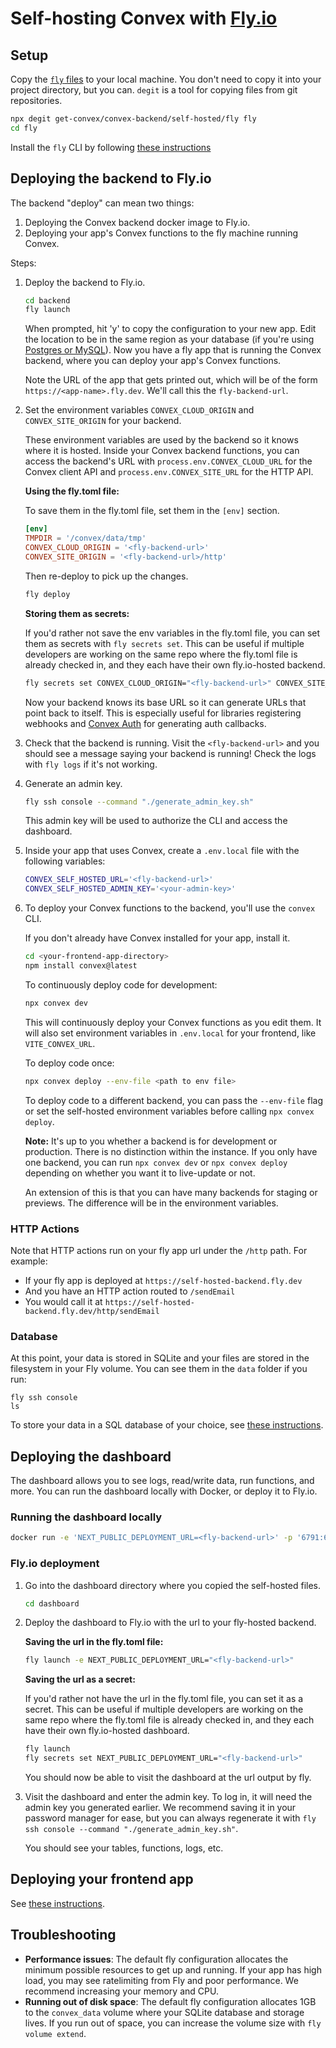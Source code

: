 # Self-hosting Convex with [Fly.io](https://fly.io/)

## Setup

Copy the
[`fly` files](https://github.com/get-convex/convex-backend/tree/main/self-hosted/fly)
to your local machine. You don't need to copy it into your project directory,
but you can. `degit` is a tool for copying files from git repositories.

```sh
npx degit get-convex/convex-backend/self-hosted/fly fly
cd fly
```

Install the `fly` CLI by following
[these instructions](https://fly.io/docs/flyctl/install/)

## Deploying the backend to Fly.io

The backend "deploy" can mean two things:

1. Deploying the Convex backend docker image to Fly.io.
2. Deploying your app's Convex functions to the fly machine running Convex.

Steps:

1. Deploy the backend to Fly.io.

   ```sh
   cd backend
   fly launch
   ```

   When prompted, hit 'y' to copy the configuration to your new app. Edit the
   location to be in the same region as your database (if you're using
   [Postgres or MySQL](https://github.com/get-convex/convex-backend/tree/main/self-hosted/README.md#running-the-database-on-postgres-or-mysql)).
   Now you have a fly app that is running the Convex backend, where you can
   deploy your app's Convex functions.

   Note the URL of the app that gets printed out, which will be of the form
   `https://<app-name>.fly.dev`. We'll call this the `fly-backend-url`.

2. Set the environment variables `CONVEX_CLOUD_ORIGIN` and `CONVEX_SITE_ORIGIN`
   for your backend.

   These environment variables are used by the backend so it knows where it is
   hosted. Inside your Convex backend functions, you can access the backend's
   URL with `process.env.CONVEX_CLOUD_URL` for the Convex client API and
   `process.env.CONVEX_SITE_URL` for the HTTP API.

   **Using the fly.toml file:**

   To save them in the fly.toml file, set them in the `[env]` section.

   ```toml
   [env]
   TMPDIR = '/convex/data/tmp'
   CONVEX_CLOUD_ORIGIN = '<fly-backend-url>'
   CONVEX_SITE_ORIGIN = '<fly-backend-url>/http'
   ```

   Then re-deploy to pick up the changes.

   ```sh
   fly deploy
   ```

   **Storing them as secrets:**

   If you'd rather not save the env variables in the fly.toml file, you can set
   them as secrets with `fly secrets set`. This can be useful if multiple
   developers are working on the same repo where the fly.toml file is already
   checked in, and they each have their own fly.io-hosted backend.

   ```sh
   fly secrets set CONVEX_CLOUD_ORIGIN="<fly-backend-url>" CONVEX_SITE_ORIGIN="<fly-backend-url>/http"
   ```

   Now your backend knows its base URL so it can generate URLs that point back
   to itself. This is especially useful for libraries registering webhooks and
   [Convex Auth](https://labs.convex.dev/auth) for generating auth callbacks.

3. Check that the backend is running. Visit the `<fly-backend-url>` and you
   should see a message saying your backend is running! Check the logs with
   `fly logs` if it's not working.

4. Generate an admin key.

   ```sh
   fly ssh console --command "./generate_admin_key.sh"
   ```

   This admin key will be used to authorize the CLI and access the dashboard.

5. Inside your app that uses Convex, create a `.env.local` file with the
   following variables:

   ```sh
   CONVEX_SELF_HOSTED_URL='<fly-backend-url>'
   CONVEX_SELF_HOSTED_ADMIN_KEY='<your-admin-key>'
   ```

6. To deploy your Convex functions to the backend, you'll use the `convex` CLI.

   If you don't already have Convex installed for your app, install it.

   ```sh
   cd <your-frontend-app-directory>
   npm install convex@latest
   ```

   To continuously deploy code for development:

   ```sh
   npx convex dev
   ```

   This will continuously deploy your Convex functions as you edit them. It will
   also set environment variables in `.env.local` for your frontend, like
   `VITE_CONVEX_URL`.

   To deploy code once:

   ```sh
   npx convex deploy --env-file <path to env file>
   ```

   To deploy code to a different backend, you can pass the `--env-file` flag or
   set the self-hosted environment variables before calling `npx convex deploy`.

   **Note:** It's up to you whether a backend is for development or production.
   There is no distinction within the instance. If you only have one backend,
   you can run `npx convex dev` or `npx convex deploy` depending on whether you
   want it to live-update or not.

   An extension of this is that you can have many backends for staging or
   previews. The difference will be in the environment variables.

### HTTP Actions

Note that HTTP actions run on your fly app url under the `/http` path. For
example:

- If your fly app is deployed at `https://self-hosted-backend.fly.dev`
- And you have an HTTP action routed to `/sendEmail`
- You would call it at `https://self-hosted-backend.fly.dev/http/sendEmail`

### Database

At this point, your data is stored in SQLite and your files are stored in the
filesystem in your Fly volume. You can see them in the `data` folder if you run:

```
fly ssh console
ls
```

To store your data in a SQL database of your choice, see
[these instructions](https://github.com/get-convex/convex-backend/tree/main/self-hosted/README.md#running-the-database-on-postgres--or-mysql).

## Deploying the dashboard

The dashboard allows you to see logs, read/write data, run functions, and more.
You can run the dashboard locally with Docker, or deploy it to Fly.io.

### Running the dashboard locally

```sh
docker run -e 'NEXT_PUBLIC_DEPLOYMENT_URL=<fly-backend-url>' -p '6791:6791' 'ghcr.io/get-convex/convex-dashboard:latest'
```

### Fly.io deployment

1. Go into the dashboard directory where you copied the self-hosted files.

   ```sh
   cd dashboard
   ```

2. Deploy the dashboard to Fly.io with the url to your fly-hosted backend.

   **Saving the url in the fly.toml file:**

   ```sh
   fly launch -e NEXT_PUBLIC_DEPLOYMENT_URL="<fly-backend-url>"
   ```

   **Saving the url as a secret:**

   If you'd rather not have the url in the fly.toml file, you can set it as a
   secret. This can be useful if multiple developers are working on the same
   repo where the fly.toml file is already checked in, and they each have their
   own fly.io-hosted dashboard.

   ```sh
   fly launch
   fly secrets set NEXT_PUBLIC_DEPLOYMENT_URL="<fly-backend-url>"
   ```

   You should now be able to visit the dashboard at the url output by fly.

3. Visit the dashboard and enter the admin key. To log in, it will need the
   admin key you generated earlier. We recommend saving it in your password
   manager for ease, but you can always regenerate it with
   `fly ssh console --command "./generate_admin_key.sh"`.

   You should see your tables, functions, logs, etc.

## Deploying your frontend app

See
[these instructions](https://github.com/get-convex/convex-backend/tree/main/self-hosted/README.md#deploying-your-frontend-app).

## Troubleshooting

- **Performance issues**: The default fly configuration allocates the minimum
  possible resources to get up and running. If your app has high load, you may
  see ratelimiting from Fly and poor performance. We recommend increasing your
  memory and CPU.
- **Running out of disk space**: The default fly configuration allocates 1GB to
  the `convex_data` volume where your SQLite database and storage lives. If you
  run out of space, you can increase the volume size with `fly volume extend`.
